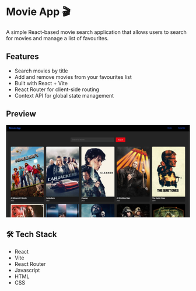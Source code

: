# Movie App 🎬

A simple React-based movie search application that allows users to search for movies and manage a list of favourites.

## Features

* Search movies by title
* Add and remove movies from your favourites list
* Built with React + Vite
* React Router for client-side routing
* Context API for global state management

## Preview

![Home Page](./home.PNG)

## 🛠 Tech Stack

* React
* Vite
* React Router
* Javascript
* HTML
* CSS

